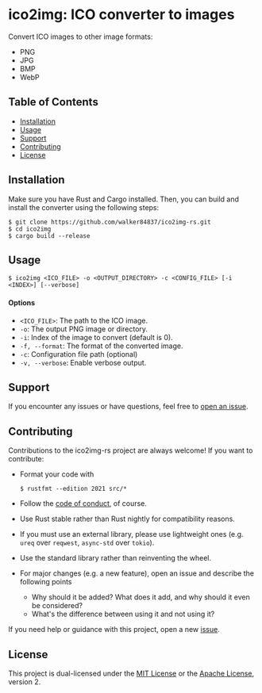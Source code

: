 # ico2img: ICO converter to images

Convert ICO images to other image formats:

  - PNG
  - JPG
  - BMP
  - WebP

## Table of Contents

  - [Installation](#installation)
  - [Usage](#usage)
  - [Support](#support)
  - [Contributing](#contributing)
  - [License](#license)

## Installation

Make sure you have Rust and Cargo installed. Then, you can build and install the
converter using the following steps:

``` console
$ git clone https://github.com/walker84837/ico2img-rs.git
$ cd ico2img
$ cargo build --release
```

## Usage

``` console
$ ico2img <ICO_FILE> -o <OUTPUT_DIRECTORY> -c <CONFIG_FILE> [-i <INDEX>] [--verbose]
```

#### Options

  - `<ICO_FILE>`: The path to the ICO image.
  - `-o`: The output PNG image or directory.
  - `-i`: Index of the image to convert (default is 0).
  - `-f, --format`: The format of the converted image.
  - `-c`: Configuration file path (optional)
  - `-v, --verbose`: Enable verbose output.

## Support

If you encounter any issues or have questions, feel free to [open an
issue](https://github.com/walker84837/ico2img-rs/issues).

## Contributing

Contributions to the ico2img-rs project are always welcome! If you want to
contribute:

  - Format your code with
    
    ``` console
    $ rustfmt --edition 2021 src/*
    ```

  - Follow the [code of conduct](CODE_OF_CONDUCT.md), of course.

  - Use Rust stable rather than Rust nightly for compatibility reasons.

  - If you must use an external library, please use lightweight ones (e.g.
    `ureq` over `reqwest`, `async-std` over `tokio`).

  - Use the standard library rather than reinventing the wheel.

  - For major changes (e.g. a new feature), open an issue and describe the
    following points
    
      - Why should it be added? What does it add, and why should it even be
        considered?
      - What's the difference between using it and not using it?

If you need help or guidance with this project, open a new
[issue](https://github.com/walker84837/ico2img-rs/issues).

## License

This project is dual-licensed under the [MIT License](LICENSE_MIT.md) or the
[Apache License](LICENSE_APACHE.md), version 2.
